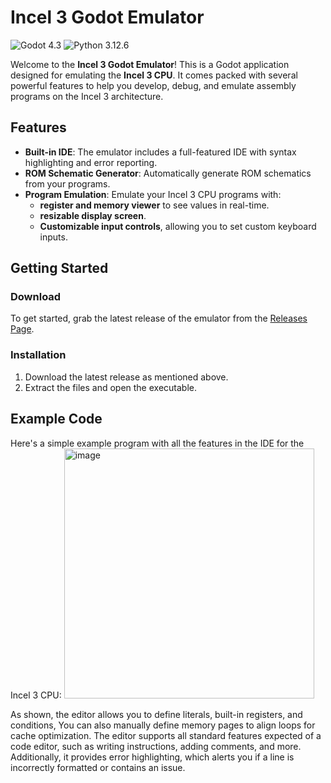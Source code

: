 # Incel 3 Godot Emulator

![Godot 4.3](https://img.shields.io/badge/Godot-4.3-blue?logo=godot-engine&logoColor=white)
![Python 3.12.6](https://img.shields.io/badge/Python-3.12.6-blue?logo=python&logoColor=white)

Welcome to the **Incel 3 Godot Emulator**! This is a Godot application designed for emulating the **Incel 3 CPU**. It comes packed with several powerful features to help you develop, debug, and emulate assembly programs on the Incel 3 architecture.

## Features

- **Built-in IDE**: The emulator includes a full-featured IDE with syntax highlighting and error reporting.
- **ROM Schematic Generator**: Automatically generate ROM schematics from your programs.
- **Program Emulation**: Emulate your Incel 3 CPU programs with:
  - **register and memory viewer** to see values in real-time.
  - **resizable display screen**.
  - **Customizable input controls**, allowing you to set custom keyboard inputs.

## Getting Started

### Download

To get started, grab the latest release of the emulator from the [Releases Page](https://github.com/E1thanz/Incel-3-Emulator/releases). <!-- Replace with the actual link to the latest release -->

### Installation

1. Download the latest release as mentioned above.
2. Extract the files and open the executable.

## Example Code

Here's a simple example program with all the features in the IDE for the Incel 3 CPU:
<img src="https://github.com/user-attachments/assets/b4beb56c-b202-41c6-bcef-c181f1977fc2" alt="image" width="400"/>

As shown, the editor allows you to define literals, built-in registers, and conditions,
You can also manually define memory pages to align loops for cache optimization. 
The editor supports all standard features expected of a code editor, such as writing instructions, 
adding comments, and more. 
Additionally, it provides error highlighting, which alerts you if a line is incorrectly formatted or contains an issue.
